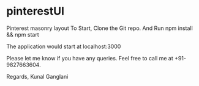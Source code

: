 # pinterestUI
Pinterest masonry layout
To Start, 
Clone the Git repo. 
And Run npm install && npm start

The application would start at localhost:3000

Please let me know if you have any queries. Feel free to call me at +91-9827663604. 

Regards,
Kunal Ganglani
